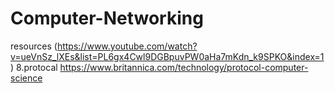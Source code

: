 # Computer-Networking
resources (https://www.youtube.com/watch?v=ueVnSz_lXEs&list=PL6gx4Cwl9DGBpuvPW0aHa7mKdn_k9SPKO&index=1)
8.protocal
https://www.britannica.com/technology/protocol-computer-science
